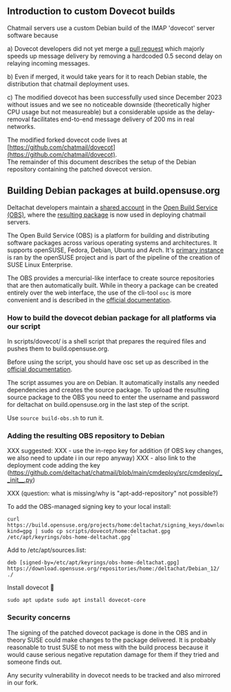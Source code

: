 ## Introduction to custom Dovecot builds

Chatmail servers use a custom Debian build of the IMAP 'dovecot' server software because 

a) Dovecot developers did not yet merge a [pull request](https://github.com/dovecot/core/pull/216)
   which majorly speeds up message delivery by removing a hardcoded 0.5 second delay 
   on relaying incoming messages.  

b) Even if merged, it would take years for it to reach Debian stable,
   the distribution that chatmail deployment uses. 

c) The modified dovecot has been successfully used since December 2023 without issues
   and we see no noticeable downside (theoretically higher CPU usage but not measureable)
   but a considerable upside as the delay-removal facilitates end-to-end message 
   delivery of 200 ms in real networks. 

The modified forked dovecot code lives at 
[https://github.com/chatmail/dovecot](https://github.com/chatmail/dovecot).  
The remainder of this document describes the setup of the Debian repository 
containing the patched dovecot version. 

## Building Debian packages at build.opensuse.org 

Deltachat developers maintain a [shared account](https://build.opensuse.org/project/show/home:deltachat) 
in the [Open Build Service (OBS)](https://openbuildservice.org/), 
where the [resulting package](https://build.opensuse.org/package/show/home:deltachat/dovecot) 
is now used in deploying chatmail servers. 
   
The Open Build Service (OBS) is a platform for building and distributing software packages 
across various operating systems and architectures. 
It supports openSUSE, Fedora, Debian, Ubuntu and Arch.
It's [primary instance](https://build.opensuse.org/) is ran by the openSUSE project 
and is part of the pipeline of the creation of SUSE Linux Enterprise.

The OBS provides a mercurial-like interface to create source repositories 
that are then automatically built. 
While in theory a package can be created entirely over the web interface, 
the use of the cli-tool `osc` is more convenient
and is described in the [official documentation](https://openbuildservice.org/help/manuals/obs-user-guide/art.obs.bg#sec.obsbg.obsconfig).

### How to build the dovecot debian package for all platforms via our script

In scripts/dovecot/ is a shell script that prepares the required files and pushes them to build.opensuse.org.

Before using the script, you should have osc set up as described in the [official documentation](https://openbuildservice.org/help/manuals/obs-user-guide/art.obs.bg#sec.obsbg.obsconfig).

The script assumes you are on Debian. It automatically installs any needed dependencies and creates the source package. To upload the resulting source package to the OBS you need to enter the username and password for deltachat on build.opensuse.org in the last step of the script.

Use `source build-obs.sh` to run it.

### Adding the resulting OBS repository to Debian

XXX suggested: 
XXX - use the in-repo key for addition (if OBS key changes, we also need to update i in our repo anyway)
XXX - also link to the deployment code adding the key (https://github.com/deltachat/chatmail/blob/main/cmdeploy/src/cmdeploy/__init__.py) 

XXX (question: what is missing/why is "apt-add-repository" not possible?) 

To add the OBS-managed signing key to your local install: 

    curl https://build.opensuse.org/projects/home:deltachat/signing_keys/download?kind=gpg | sudo cp scripts/dovecot/home:deltachat.gpg /etc/apt/keyrings/obs-home-deltachat.gpg`

Add to /etc/apt/sources.list:

`deb [signed-by=/etc/apt/keyrings/obs-home-deltachat.gpg] https://download.opensuse.org/repositories/home:/deltachat/Debian_12/ ./`

Install dovecot 🥳

`sudo apt update
sudo apt install dovecot-core`

### Security concerns 

The signing of the patched dovecot package is done in the OBS and 
in theory SUSE could make changes to the package delivered.
It is probably reasonable to trust SUSE to not mess with the build
process because it would cause serious negative reputation damage for them 
if they tried and someone finds out. 

Any security vulnerability in dovecot needs to be tracked 
and also mirrored in our fork. 
